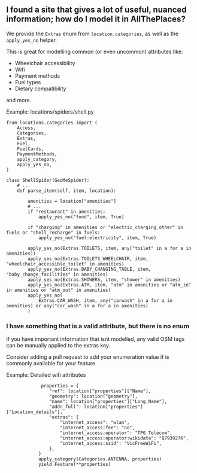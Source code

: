 ## I found a site that gives a lot of useful, nuanced information; how do I model it in AllThePlaces?

We provide the `Extras` enum from `location.categories`, as well as the `apply_yes_no` helper.

This is great for modelling common (or even uncommon) attributes like:

* Wheelchair accessibility
* Wifi
* Payment methods
* Fuel types
* Dietary compatibility

and more.

Example: locations/spiders/shell.py
```
from locations.categories import (
    Access,
    Categories,
    Extras,
    Fuel,
    FuelCards,
    PaymentMethods,
    apply_category,
    apply_yes_no,
)

class ShellSpider(GeoMeSpider):
    # ...
    def parse_item(self, item, location):

        amenities = location["amenities"]
        # ...
        if "restaurant" in amenities:
            apply_yes_no("food", item, True)

        if "charging" in amenities or "electric_charging_other" in fuels or "shell_recharge" in fuels:
            apply_yes_no("fuel:electricity", item, True)

        apply_yes_no(Extras.TOILETS, item, any("toilet" in a for a in amenities))
        apply_yes_no(Extras.TOILETS_WHEELCHAIR, item, "wheelchair_accessible_toilet" in amenities)
        apply_yes_no(Extras.BABY_CHANGING_TABLE, item, "baby_change_facilities" in amenities)
        apply_yes_no(Extras.SHOWERS, item, "shower" in amenities)
        apply_yes_no(Extras.ATM, item, "atm" in amenities or "atm_in" in amenities or "atm_out" in amenities)
        apply_yes_no(
            Extras.CAR_WASH, item, any("carwash" in a for a in amenities) or any("car_wash" in a for a in amenities)
        )
```

### I have something that is a valid attribute, but there is no enum

If you have important information that isnt modelled, any valid OSM tags can be manually applied to the extras key.

Consider adding a pull request to add your enumeration value if is commonly available for your feature.

Example: Detailed wifi attributes
```
             properties = {
                "ref": location["properties"]["Name"],
                "geometry": location["geometry"],
                "name": location["properties"]["Long_Name"],
                "addr_full": location["properties"]["Location_details"],
                "extras": {
                    "internet_access": "wlan",
                    "internet_access:fee": "no",
                    "internet_access:operator": "TPG Telecom",
                    "internet_access:operator:wikidata": "Q7939276",
                    "internet_access:ssid": "VicFreeWiFi",
                },
            }
            apply_category(Categories.ANTENNA, properties)
            yield Feature(**properties)
```
